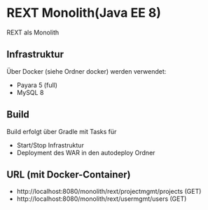 # REXT Monolith(Java EE 8)
REXT als Monolith

## Infrastruktur
Über Docker (siehe Ordner docker) werden verwendet:
- Payara 5 (full)
- MySQL 8

## Build
Build erfolgt über Gradle mit Tasks für
- Start/Stop Infrastruktur
- Deployment des WAR in den autodeploy Ordner

## URL (mit Docker-Container)
- http://localhost:8080/monolith/rext/projectmgmt/projects (GET)
- http://localhost:8080/monolith/rext/usermgmt/users (GET)

